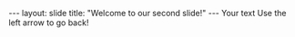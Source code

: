 --- layout: slide title: "Welcome to our second slide!"
--- Your text Use the left arrow to go back!
